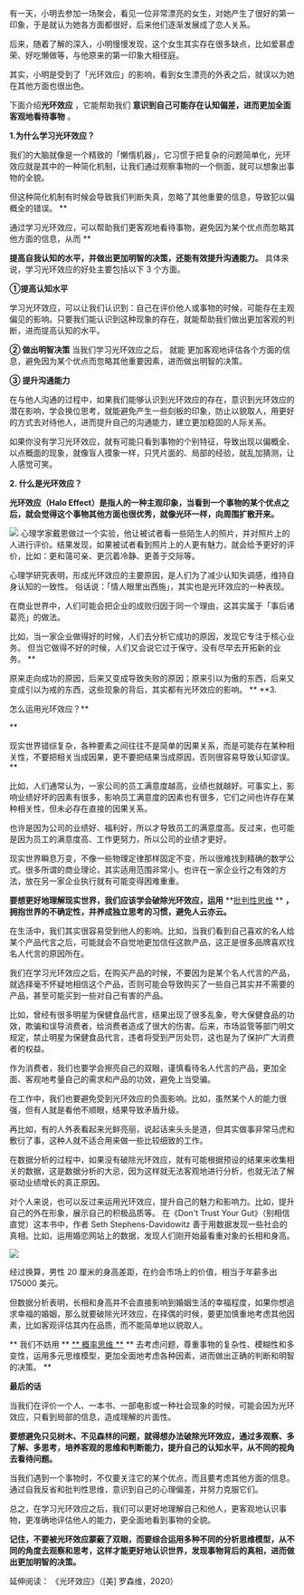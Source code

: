 有一天，小明去参加一场聚会，看见一位非常漂亮的女生，对她产生了很好的第一印象，于是就认为她各方面都很好，后来他们逐渐发展成了恋人关系。

后来，随着了解的深入，小明慢慢发现，这个女生其实存在很多缺点，比如爱慕虚荣、好吃懒做等，与他原来的第一印象大相径庭。

其实，小明是受到了「光环效应」的影响，看到女生漂亮的外表之后，就误以为她在其他方面也很出色。  

下面介绍**光环效应** ，它能帮助我们 **意识到自己可能存在认知偏差，进而更加全面客观地看待事物** 。  

**1.为什么学习光环效应？**

我们的大脑就像是一个精致的「懒惰机器」，它习惯于把复杂的问题简单化，光环效应就是其中的一种简化机制，让我们通过观察事物的一个侧面，就可以想象出事物的全貌。

但这种简化机制有时候会导致我们判断失真，忽略了其他重要的信息，导致犯以偏概全的错误。  **

通过学习光环效应，可以帮助我们更客观地看待事物，避免因为某个优点而忽略其他方面的信息，从而  **

**提高自我认知的水平，并做出更加明智的决策，还能有效提升沟通能力。** 具体来说，学习光环效应的好处主要包括以下 3 个方面。 

**①提高认知水平**

学习光环效应，可以让我们认识到：自己在评价他人或事物的时候，可能存在主观偏见的影响。只要我们能认识到这种现象的存在，就能帮助我们做出更加客观的判断，进而提高认知的水平。

**② 做出明智决策** 当我们学习光环效应之后，  就能  更加客观地评估各个方面的信息，避免因为某个优点而忽略其他重要因素，进而做出明智的决策。

**③ 提升沟通能力**

在与他人沟通的过程中，如果我们能够认识到光环效应的存在，意识到光环效应的潜在影响，学会换位思考，就能避免产生一些刻板的印象，防止以貌取人，用更好的方式去对待他人，进而提升自己的沟通能力，建立更加稳固的人际关系。

如果你没有学习光环效应，就有可能只看到事物的个别特征，导致出现以偏概全、以点概面的现象，就像盲人摸象一样，只凭片面的、局部的经验，就乱加猜测，让人感觉可笑。

**2. 什么是光环效应？**

 **光环效应（Halo Effect）是指人的一种主观印象，当看到一个事物的某个优点之后，就会觉得这个事物其他方面也很优秀，就像光环一样，向周围扩散开来。**

![](https://mmbiz.qpic.cn/mmbiz_png/giaycic3UNwo2Y6tn4QFEXXOP1d3icrEcsoicaSzqIeS6kpZAK3xJibss0IVxMibicsFIE8rlMKib6Nc46qzN51vPIy4Dw/640?wx_fmt=png) 心理学家戴恩做过一个实验，他让被试者看一些陌生人的照片，并对照片上的人进行评价。结果发现，如果被试者看到照片上的人更有魅力，就会给予更好的评价，比如：更和蔼可亲、更沉着冷静、更善于交际等。

心理学研究表明，形成光环效应的主要原因，是人们为了减少认知失调感，维持自身认知的一致性。  俗话说：「情人眼里出西施」，其实也是光环效应的一种表现。

在商业世界中，人们可能会把企业的成败归因于同一个理由，这其实属于「事后诸葛亮」的做法。

比如，当一家企业做得好的时候，人们去分析它成功的原因，发现它专注于核心业务。  但当它做得不好的时候，人们又会说它过于保守，没有尽早去开拓新的业务。  **

原来走向成功的原因，后来又变成导致失败的原因；原来引以为傲的东西，后来又变成引以为戒的东西，这些现象的背后，其实都有光环效应的影响。  ** **3.

怎么运用光环效应？**

 **

现实世界错综复杂，各种要素之间往往不是简单的因果关系，而是可能存在某种相关性，不要把相关当成因果，更不要把结果当成原因，否则很容易导致认知谬误。  **

比如，人们通常认为，一家公司的员工满意度越高，业绩也就越好。可事实上，影响业绩好坏的因素有很多，影响员工满意度的因素也有很多，它们之间也许存在某种相关性，但未必存在直接的因果关系。

也许是因为公司的业绩好、福利好，所以才导致员工的满意度高。反过来，也可能是因为员工的满意度高、工作更努力，所以公司的业绩才更好。

现实世界瞬息万变，不像一些物理定律那样固定不变，所以很难找到精确的数学公式。很多所谓的商业理论，其实适用范围非常小。也许在一家企业行之有效的方法，放在另一家企业执行就有可能变得困难重重。

**要想更好地理解现实世界，我们应该学会破除光环效应，运用** **[批判性思维](https://mp.weixin.qq.com/s?__biz=MzA4ODE2OTIxMw==&mid=2653481563&idx=1&sn=0b5fbbf66ec45cae08d2e4229119a2e7&scene=21#wechat_redirect) ** **，拥抱世界的不确定性，并养成独立思考的习惯，避免人云亦云。**

在生活中，我们其实很容易受到他人的影响。比如，当我们看到自己喜欢的名人给某个产品代言之后，可能就会不自觉地更加信任这款产品，这正是很多品牌喜欢找名人代言的原因所在。

我们在学习光环效应之后，在购买产品的时候，不要因为是某个名人代言的产品，就选择毫不怀疑地相信这个产品，否则可能会导致购买了一些自己其实并不需要的产品，甚至可能买到一些对自己有害的产品。

比如，曾经有很多明星为保健食品代言，结果出现了很多乱象，夸大保健食品的功效，欺骗和误导消费者，给消费者造成了很大的伤害。后来，市场监管等部门明文规定，禁止明星为保健食品代言，违者将受到严厉处罚，这也是为了保护广大消费者的权益。

作为消费者，我们也要学会擦亮自己的双眼，谨慎看待名人代言的产品，更加全面、客观地考量自己的需求和产品的功效，避免上当受骗。

在工作中，我们也要避免受到光环效应的负面影响。比如，虽然某个人的能力很强，但有人就是看他不顺眼，结果导致矛盾升级。

再比如，有的人外表看起来光鲜亮丽，说起话来头头是道，但其实做事非常马虎和敷衍了事，这种人就不适合用来做一些比较细致的工作。

在数据分析的过程中，如果没有破除光环效应，就有可能根据预设的结果来收集相关的数据，这是数据分析的大忌，因为这样就无法客观地进行分析，也就无法了解驱动业绩增长的真正原因。

对个人来说，也可以反过来运用光环效应，提升自己的魅力和影响力。比如，提升自己的外在形象，展示自己的积极品质等。  在《Don't Trust Your Gut》（别相信直觉）这本书中，作者 Seth Stephens-Davidowitz 善于用数据发现一些社会的真相。比如，运用婚恋网站上的数据，发现人们刚开始最看重对象的长相和身高。

![](https://mmbiz.qpic.cn/mmbiz_png/giaycic3UNwo2Y6tn4QFEXXOP1d3icrEcsoXiax7qMcpaiazxgYtEQK1ic98FicF8cHbraGcDL7mGzaCbicB6R7gpZflibQ/640?wx_fmt=png) 

经过换算，男性 20 厘米的身高差距，在约会市场上的价值，相当于年薪多出 175000 美元。

但数据分析表明，长相和身高并不会直接影响到婚姻生活的幸福程度，如果你想追求幸福的婚姻，那么就要破除光环效应，在择偶的时候，要更加慎重地考虑其他因素，比如客观评估其内在品质，而不能简单地以貌取人。

** 我们不妨用  ** [** 概率思维  **](https://mp.weixin.qq.com/s?__biz=MzA4ODE2OTIxMw==&mid=2653481757&idx=1&sn=7cb6463421d3dbfbffd54eeff6e7d3f0&scene=21#wechat_redirect) ** 去考虑问题，尊重事物的复杂性、模糊性和多变性，运用多元思维模型，更加全面地考虑各种因素，进而做出正确的判断和明智的决策。  ** 

**最后的话**

当我们在评价一个人、一本书、一部电影或一种社会现象的时候，可能会因为光环效应，只看到局部的信息，造成理解的片面性。

**要想避免只见树木、不见森林的问题，就得想办法破除光环效应，通过多观察、多了解、多思考，培养客观的思维和判断能力，提升自己的认知水平，从不同的视角去看待问题。**

当我们遇到一个事物时，不仅要关注它的某个优点，而且要考虑其他方面的信息。通过自我反省和批判性思维，意识到自己的心理偏差，并努力克服它们。

总之，在学习光环效应之后，我们可以更好地理解自己和他人，更客观地认识事物，更准确地评估他人的能力，更全面地看到事物的全貌。  

**记住，不要被光环效应蒙蔽了双眼，而要综合运用多种不同的分析思维模型，从不同的角度去观察和思考，这样才能更好地认识世界，发现事物背后的真相，进而做出更加明智的决策。** 

延伸阅读：  《光环效应》（[美] 罗森维，2020）